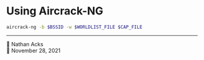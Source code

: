 # Using Aircrack-NG

```bash
aircrack-ng -b $BSSID -w $WORLDLIST_FILE $CAP_FILE
```

- - - -

<span aria-hidden="true">👤</span> Nathan Acks  
<span aria-hidden="true">📅</span> November 28, 2021
